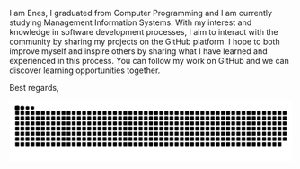 <p style="text-align: justify;">
  
I am Enes, I graduated from Computer Programming and I am currently studying Management Information Systems. With my interest and knowledge in software development processes, I aim to interact with the community by sharing my projects on the GitHub platform. I hope to both improve myself and inspire others by sharing what I have learned and experienced in this process. You can follow my work on GitHub and we can discover learning opportunities together.

Best regards,

</p3>



<picture>
  <source media="(prefers-color-scheme: dark)" srcset="https://raw.githubusercontent.com/platane/snk/output/github-contribution-grid-snake.svg">
  <source media="(prefers-color-scheme: light)" srcset="https://raw.githubusercontent.com/platane/snk/output/github-contribution-grid-snake.svg">
  <img alt="github contribution grid snake animation" src="https://raw.githubusercontent.com/platane/snk/output/github-contribution-grid-snake.svg">
</picture>
